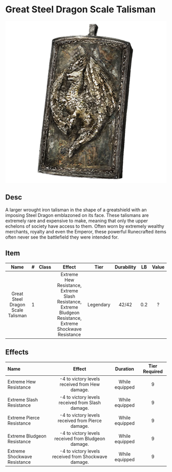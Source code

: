 # Great Steel Dragon Scale Talisman

![Copyrighted Image](GreatSteelDragonScaleTalisman.png)

## Desc

A larger wrought iron talisman in the shape of a greatshield with an imposing Steel Dragon emblazoned on its face. These talismans are extremely rare and expensive to make, meaning that only the upper echelons of society have access to them. Often worn by extremely wealthy merchants, royalty and even the Emperor, these powerful Runecrafted items often never see the battlefield they were intended for.

## Item

|               Name               | # | Class |                                                   Effect                                                   |   Tier   | Durability | LB | Value |
| :-------------------------------: | :-: | :---: | :---------------------------------------------------------------------------------------------------------: | :-------: | :--------: | :-: | :---: |
| Great Steel Dragon Scale Talisman | 1 |      | Extreme Hew Resistance, Extreme Slash Resistance, Extreme Bludgeon Resistance, Extreme Shockwave Resistance | Legendary |   42/42   | 0.2 |   ?   |

## Effects

| Name                         |                        Effect                        |    Duration    | Tier Required |
| :--------------------------- | :--------------------------------------------------: | :------------: | :-----------: |
| Extreme Hew Resistance       |    -4 to victory levels received from Hew damage.    | While equipped |       9       |
| Extreme Slash Resistance     |   -4 to victory levels received from Slash damage.   | While equipped |       9       |
| Extreme Pierce Resistance    |  -4 to victory levels received from Pierce damage.  | While equipped |       9       |
| Extreme Bludgeon Resistance  | -4 to victory levels received from Bludgeon damage. | While equipped |       9       |
| Extreme Shockwave Resistance | -4 to victory levels received from Shockwave damage. | While equipped |       9       |
